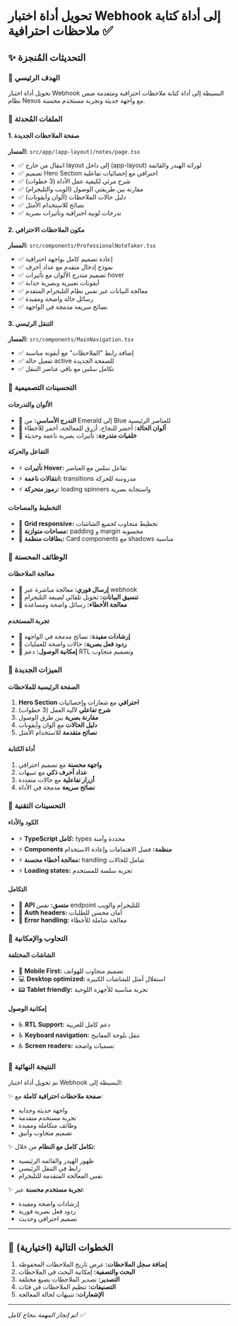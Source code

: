 # تحويل أداة اختبار Webhook إلى أداة كتابة ملاحظات احترافية ✅

## ✨ التحديثات المُنجزة

### 🎯 الهدف الرئيسي
تحويل أداة اختبار Webhook البسيطة إلى أداة كتابة ملاحظات احترافية ومتقدمة ضمن نظام Nexus مع واجهة حديثة وتجربة مستخدم محسنة.

### 📁 الملفات المُحدثة

#### 1. صفحة الملاحظات الجديدة
**المسار:** `src/app/(app-layout)/notes/page.tsx`
- ✅ انتقال من خارج layout إلى داخل (app-layout) لوراثة الهيدر والقائمة
- ✅ تصميم Hero Section احترافي مع إحصائيات تفاعلية
- ✅ شرح مرئي لكيفية عمل الأداة (3 خطوات)
- ✅ مقارنة بين طريقتي الوصول (الويب والتليجرام)
- ✅ دليل حالات الملاحظات (ألوان وأيقونات)
- ✅ نصائح للاستخدام الأمثل
- ✅ تدرجات لونية احترافية وتأثيرات بصرية

#### 2. مكون الملاحظات الاحترافي
**المسار:** `src/components/ProfessionalNoteTaker.tsx`
- ✅ إعادة تصميم كامل بواجهة احترافية
- ✅ نموذج إدخال متقدم مع عداد أحرف
- ✅ تصميم متدرج الألوان مع تأثيرات hover
- ✅ أيقونات تعبيرية وبصرية جذابة
- ✅ معالجة البيانات عبر نفس نظام التليجرام المتقدم
- ✅ رسائل حالة واضحة ومفيدة
- ✅ نصائح سريعة مدمجة في الواجهة

#### 3. التنقل الرئيسي
**المسار:** `src/components/MainNavigation.tsx`
- ✅ إضافة رابط "الملاحظات" مع أيقونة مناسبة
- ✅ تفعيل حالة active للصفحة الجديدة
- ✅ تكامل سلس مع باقي عناصر التنقل

### 🎨 التحسينات التصميمية

#### الألوان والتدرجات
- 🎨 **التدرج الأساسي:** من Emerald إلى Blue للعناصر الرئيسية
- 🎨 **ألوان الحالة:** أخضر للنجاح، أزرق للمعالجة، أحمر للأخطاء
- 🎨 **خلفيات متدرجة:** تأثيرات بصرية ناعمة وحديثة

#### التفاعل والحركة
- ⚡ **تأثيرات Hover:** تفاعل سلس مع العناصر
- ⚡ **انتقالات ناعمة:** transitions مدروسة للحركة
- ⚡ **رموز متحركة:** loading spinners واستجابة بصرية

#### التخطيط والمساحات
- 📐 **Grid responsive:** تخطيط متجاوب لجميع الشاشات
- 📐 **مساحات متوازنة:** padding و margin محسوبة
- 📐 **بطاقات منظمة:** Card components مع shadows مناسبة

### 🔧 الوظائف المحسنة

#### معالجة الملاحظات
- 🚀 **إرسال فوري:** معالجة مباشرة عبر webhook
- 🚀 **تنسيق البيانات:** تحويل تلقائي لصيغة التليجرام
- 🚀 **معالجة الأخطاء:** رسائل واضحة ومساعدة

#### تجربة المستخدم
- 👤 **إرشادات مفيدة:** نصائح مدمجة في الواجهة
- 👤 **ردود فعل بصرية:** حالات واضحة للعمليات
- 👤 **إمكانية الوصول:** دعم RTL وتصميم متجاوب

### 🎯 الميزات الجديدة

#### الصفحة الرئيسية للملاحظات
1. **Hero Section احترافي** مع شعارات وإحصائيات
2. **شرح تفاعلي** لآلية العمل (3 خطوات)
3. **مقارنة بصرية** بين طرق الوصول
4. **دليل الحالات** مع ألوان وأيقونات
5. **نصائح متقدمة** للاستخدام الأمثل

#### أداة الكتابة
1. **واجهة محسنة** مع تصميم احترافي
2. **عداد أحرف ذكي** مع تنبيهات
3. **أزرار تفاعلية** مع حالات متعددة
4. **نصائح سريعة** مدمجة في الأداة

### 🌟 التحسينات التقنية

#### الكود والأداء
- ⚡ **TypeScript كامل:** types محددة وآمنة
- ⚡ **Components منظمة:** فصل الاهتمامات وإعادة الاستخدام
- ⚡ **معالجة أخطاء محسنة:** handling شامل للحالات
- ⚡ **Loading states:** تجربة سلسة للمستخدم

#### التكامل
- 🔗 **API متسق:** نفس endpoint للتليجرام والويب
- 🔗 **Auth headers:** أمان محسن للطلبات
- 🔗 **Error handling:** معالجة شاملة للأخطاء

### 📱 التجاوب والإمكانية

#### الشاشات المختلفة
- 📱 **Mobile First:** تصميم متجاوب للهواتف
- 💻 **Desktop optimized:** استغلال أمثل للشاشات الكبيرة
- 📟 **Tablet friendly:** تجربة مناسبة للأجهزة اللوحية

#### إمكانية الوصول
- ♿ **RTL Support:** دعم كامل للعربية
- ♿ **Keyboard navigation:** تنقل بلوحة المفاتيح
- ♿ **Screen readers:** تسميات واضحة

### 🎉 النتيجة النهائية

تم تحويل أداة اختبار Webhook البسيطة إلى:

✨ **صفحة ملاحظات احترافية كاملة** مع:
- واجهة حديثة وجذابة
- تجربة مستخدم متقدمة  
- وظائف متكاملة ومفيدة
- تصميم متجاوب وأنيق

✨ **تكامل كامل مع النظام** من خلال:
- ظهور الهيدر والقائمة الرئيسية
- رابط في التنقل الرئيسي
- نفس المعالجة المتقدمة للتليجرام

✨ **تجربة مستخدم محسنة** عبر:
- إرشادات واضحة ومفيدة
- ردود فعل بصرية فورية
- تصميم احترافي وحديث

---

## 🚀 الخطوات التالية (اختيارية)

1. **إضافة سجل الملاحظات:** عرض تاريخ الملاحظات المحفوظة
2. **البحث والتصفية:** إمكانية البحث في الملاحظات
3. **التصدير:** تصدير الملاحظات بصيغ مختلفة
4. **التصنيفات:** تنظيم الملاحظات في فئات
5. **الإشعارات:** تنبيهات لحالة المعالجة

---

*تم إنجاز المهمة بنجاح كامل! ✅*
